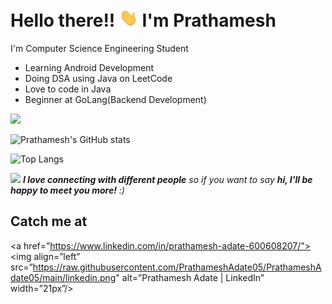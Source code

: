 # Hello there!! <img src="https://raw.githubusercontent.com/PrathameshAdate05/PrathameshAdate05/master/wave.gif" width="30px"> I'm Prathamesh 

I'm Computer Science Engineering Student

- Learning Android Development
- Doing DSA using Java on LeetCode
- Love to code in Java
- Beginner at GoLang(Backend Development)


![](https://komarev.com/ghpvc/?username=PrathameshAdate05&color=orange)

![Prathamesh's GitHub stats](https://github-readme-stats.vercel.app/api?username=PrathameshAdate05&show_icons=true&theme=tokyonight&count_private=true)

![Top Langs](https://github-readme-stats.vercel.app/api/top-langs/?username=PrathameshAdate05&layout=compact&theme=tokyonight)

<img src="https://media.giphy.com/media/LnQjpWaON8nhr21vNW/giphy.gif" width="60"> <em><b>I love connecting with different people</b> so if you want to say <b>hi, I'll be happy to meet you more!</b> :)</em>


## Catch me at
<a href=”https://www.linkedin.com/in/prathamesh-adate-600608207/"><img align=”left” src=”https://raw.githubusercontent.com/PrathameshAdate05/PrathameshAdate05/main/linkedin.png" alt=”Prathamesh Adate | LinkedIn” width=”21px”/></a>


<!--
**PrathameshAdate05/PrathameshAdate05** is a ✨ _special_ ✨ repository because its `README.md` (this file) appears on your GitHub profile.

Here are some ideas to get you started:

- 🔭 I’m currently working on ...
- 🌱 I’m currently learning ...
- 👯 I’m looking to collaborate on ...
- 🤔 I’m looking for help with ...
- 💬 Ask me about ...
- 📫 How to reach me: ...
- 😄 Pronouns: ...
- ⚡ Fun fact: ...
-->
